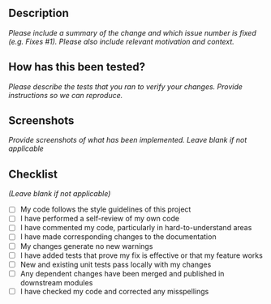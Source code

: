 ## Description

_Please include a summary of the change and which issue number is fixed (e.g. Fixes #1). Please also include relevant motivation and context._

## How has this been tested?

_Please describe the tests that you ran to verify your changes. Provide instructions so we can reproduce._

## Screenshots

_Provide screenshots of what has been implemented. Leave blank if not applicable_

## Checklist

_(Leave blank if not applicable)_

- [ ] My code follows the style guidelines of this project
- [ ] I have performed a self-review of my own code
- [ ] I have commented my code, particularly in hard-to-understand areas
- [ ] I have made corresponding changes to the documentation
- [ ] My changes generate no new warnings
- [ ] I have added tests that prove my fix is effective or that my feature works
- [ ] New and existing unit tests pass locally with my changes
- [ ] Any dependent changes have been merged and published in downstream modules
- [ ] I have checked my code and corrected any misspellings
